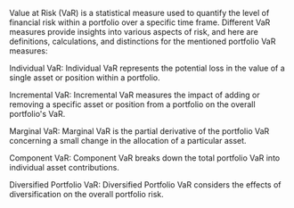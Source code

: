 Value at Risk (VaR) is a statistical measure used to quantify the level of financial risk within a portfolio over a specific time frame. 
Different VaR measures provide insights into various aspects of risk, and here are definitions, calculations, and distinctions for the mentioned portfolio VaR measures:

Individual VaR:
Individual VaR represents the potential loss in the value of a single asset or position within a portfolio.

Incremental VaR:
Incremental VaR measures the impact of adding or removing a specific asset or position from a portfolio on the overall portfolio's VaR.

Marginal VaR:
Marginal VaR is the partial derivative of the portfolio VaR concerning a small change in the allocation of a particular asset.

Component VaR:
Component VaR breaks down the total portfolio VaR into individual asset contributions.

Diversified Portfolio VaR:
Diversified Portfolio VaR considers the effects of diversification on the overall portfolio risk.

